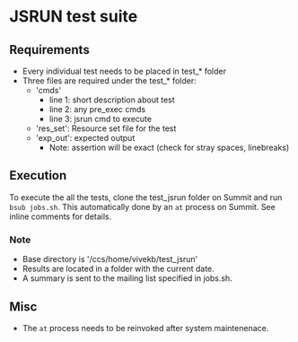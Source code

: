 # JSRUN test suite

## Requirements

* Every individual test needs to be placed in test_* folder
* Three files are required under the test_* folder:
  * 'cmds'
    * line 1: short description about test
    * line 2: any pre_exec cmds
    * line 3: jsrun cmd to execute
  * 'res_set': Resource set file for the test
  * 'exp_out': expected output
    * Note: assertion will be exact (check for stray spaces, linebreaks)

## Execution

To execute the all the tests, clone the test_jsrun folder on Summit
and run ```bsub jobs.sh```. This automatically done by an ```at``` process
on Summit. See inline comments for details.

### Note

* Base directory is '/ccs/home/vivekb/test_jsrun'
* Results are located in a folder with the current date.
* A summary is sent to the mailing list specified in jobs.sh. 

## Misc

* The ```at``` process needs to be reinvoked after system maintenenace.